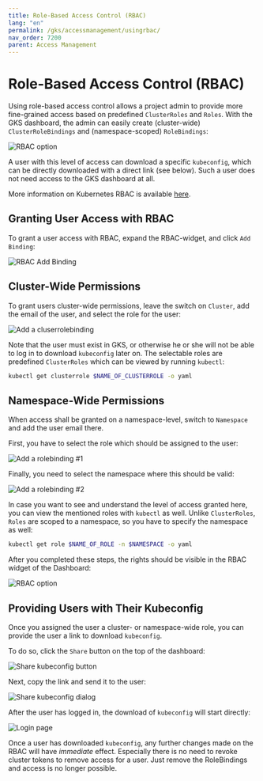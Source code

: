```yaml
---
title: Role-Based Access Control (RBAC)
lang: "en"
permalink: /gks/accessmanagement/usingrbac/
nav_order: 7200
parent: Access Management
---
```

# Role-Based Access Control (RBAC)

Using role-based access control allows a project admin to provide more fine-grained access based on predefined `ClusterRoles` and `Roles`. With the GKS dashboard, the admin can easily create (cluster-wide) `ClusterRoleBindings` and (namespace-scoped) `RoleBindings`:

![RBAC option](../../accessmanagement/images/AccMgmt02.png)

A user with this level of access can download a specific `kubeconfig`, which can be directly downloaded with a direct link (see below). Such a user does not need access to the GKS dashboard at all.

More information on Kubernetes RBAC is available [here](https://kubernetes.io/docs/reference/access-authn-authz/rbac/).

## Granting User Access with RBAC

To grant a user access with RBAC, expand the RBAC-widget, and click `Add Binding`:

![RBAC Add Binding](../images/RBAC01.png)

## Cluster-Wide Permissions

To grant users cluster-wide permissions, leave the switch on `Cluster`, add the email of the user, and select the role for the user:

![Add a cluserrolebinding](../images/RBAC02.png)

Note that the user must exist in GKS, or otherwise he or she will not be able to log in to download `kubeconfig` later on.
The selectable roles are predefined `ClusterRoles` which can be viewed by running `kubectl`:

```bash
kubectl get clusterrole $NAME_OF_CLUSTERROLE -o yaml
```

## Namespace-Wide Permissions

When access shall be granted on a namespace-level, switch to `Namespace` and add the user email there.

First, you have to select the role which should be assigned to the user:

![Add a rolebinding #1](../images/RBAC03.png)

Finally, you need to select the namespace where this should be valid:

![Add a rolebinding #2](../images/RBAC04.png)

In case you want to see and understand the level of access granted here, you can view the mentioned roles with `kubectl` as well. Unlike `ClusterRoles`, `Roles` are scoped to a namespace, so you have to specify the namespace as well:

```bash
kubectl get role $NAME_OF_ROLE -n $NAMESPACE -o yaml
```

After you completed these steps, the rights should be visible in the RBAC widget of the Dashboard:

![RBAC option](../images/RBAC05.png)

## Providing Users with Their Kubeconfig

Once you assigned the user a cluster- or namespace-wide role, you can provide the user a link to download  `kubeconfig`.

To do so, click the `Share` button on the top of the dashboard:

![Share kubeconfig button](../images/RBAC06.png)

Next, copy the link and send it to the user:

![Share kubeconfig dialog](../images/RBAC07.png)

After the user has logged in, the download of `kubeconfig` will start directly:

![Login page](../images/RBAC08.png)

Once a user has downloaded `kubeconfig`, any further changes made on the RBAC will have *immediate* effect. Especially there is no need to revoke cluster tokens to remove access for a user. Just remove the RoleBindings and access is no longer possible.
